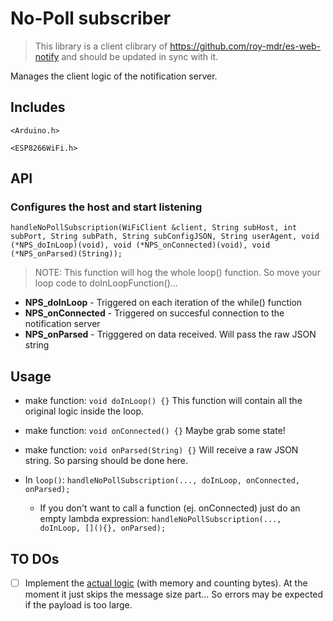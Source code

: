 # No-Poll subscriber

> This library is a client clibrary of https://github.com/roy-mdr/es-web-notify and should be updated in sync with it.

Manages the client logic of the notification server.

## Includes

`<Arduino.h>`

`<ESP8266WiFi.h>`

## API

### Configures the host and start listening

`handleNoPollSubscription(WiFiClient &client, String subHost, int subPort, String subPath, String subConfigJSON, String userAgent, void (*NPS_doInLoop)(void), void (*NPS_onConnected)(void), void (*NPS_onParsed)(String));`

> NOTE: This function will hog the whole loop() function. So move your loop code to doInLoopFunction()...

- **NPS_doInLoop** - Triggered on each iteration of the while() function
- **NPS_onConnected** - Triggered on succesful connection to the notification server
- **NPS_onParsed** - Trigggered on data received. Will pass the raw JSON string

## Usage

- make function: `void doInLoop() {}` This function will contain all the original logic inside the loop.
- make function: `void onConnected() {}` Maybe grab some state!
- make function: `void onParsed(String) {}` Will receive a raw JSON string. So parsing should be done here.

- In `loop()`: `handleNoPollSubscription(..., doInLoop, onConnected, onParsed);`
    - If you don't want to call a function (ej. onConnected) just do an empty lambda expression: `handleNoPollSubscription(..., doInLoop, [](){}, onParsed);`

## TO DOs

- [ ] Implement the [actual logic](https://github.com/roy-mdr/es-web-notify/blob/main/client/CLIENT.LOGIC.md) (with memory and counting bytes). At the moment it just skips the message size part... So errors may be expected if the payload is too large.
